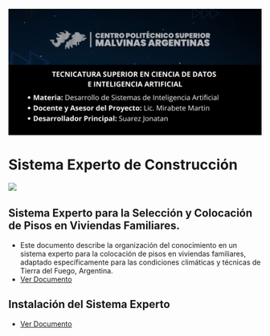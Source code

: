 ![Portada](frontend/frontend/src/images/Portada.png) 

# Sistema Experto de Construcción

<a target="_blank" href="https://cookiecutter-data-science.drivendata.org/">
    <img src="https://img.shields.io/badge/CCDS-Project%20template-328F97?logo=cookiecutter" />
</a>

## **Sistema Experto para la Selección y Colocación de Pisos en Viviendas Familiares.**
* Este documento describe la organización del conocimiento en un sistema experto para la colocación de pisos en viviendas familiares, adaptado específicamente para las condiciones climáticas y técnicas de Tierra del Fuego, Argentina.
* [Ver Documento](documentacion/ProyectoSistemaExperto.pdf)
## Instalación del Sistema Experto
* [Ver Documento](documentacion/Instalacion.pdf)
